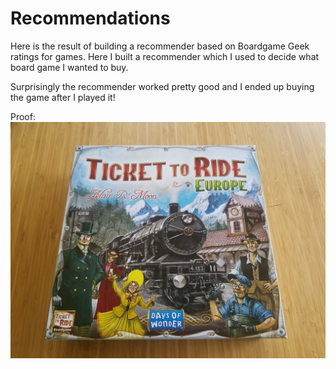 # Recommendations
Here is the result of building a recommender based on Boardgame Geek ratings for games. Here I built a recommender which I used to decide what board game I wanted to buy. 

Surprisingly the recommender worked pretty good and I ended up buying the game after I played it!

Proof:
![alt text](https://github.com/pmleffers/BGGeekRecommendations/blob/master/BGame.jpg)
